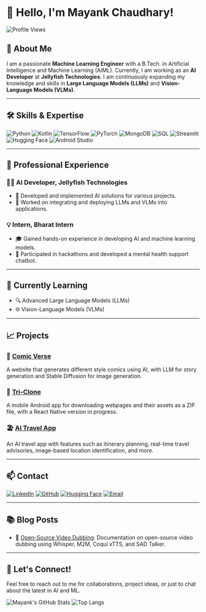 # 👋 Hello, I'm Mayank Chaudhary!

![Profile Views](https://komarev.com/ghpvc/?username=mynkchaudhry&color=blueviolet)

## 🚀 About Me
I am a passionate **Machine Learning Engineer** with a B.Tech. in Artificial Intelligence and Machine Learning (AIML). Currently, I am working as an **AI Developer** at **Jellyfish Technologies**. I am continuously expanding my knowledge and skills in **Large Language Models (LLMs)** and **Vision-Language Models (VLMs)**.

---

## 🛠 Skills & Expertise
![Python](https://img.shields.io/badge/-Python-3776AB?style=flat&logo=python&logoColor=white) ![Kotlin](https://img.shields.io/badge/-Kotlin-0095D5?style=flat&logo=kotlin&logoColor=white) ![TensorFlow](https://img.shields.io/badge/-TensorFlow-FF6F00?style=flat&logo=tensorflow&logoColor=white) ![PyTorch](https://img.shields.io/badge/-PyTorch-EE4C2C?style=flat&logo=pytorch&logoColor=white) ![MongoDB](https://img.shields.io/badge/-MongoDB-47A248?style=flat&logo=mongodb&logoColor=white) ![SQL](https://img.shields.io/badge/-SQL-4479A1?style=flat&logo=postgresql&logoColor=white) ![Streamlit](https://img.shields.io/badge/-Streamlit-FF4B4B?style=flat&logo=streamlit&logoColor=white) ![Hugging Face](https://img.shields.io/badge/-Hugging%20Face-F4AE1A?style=flat&logo=hugging-face&logoColor=white) ![Android Studio](https://img.shields.io/badge/-Android%20Studio-3DDC84?style=flat&logo=android-studio&logoColor=white)

---

## 💼 Professional Experience

### 🧑‍💻 AI Developer, Jellyfish Technologies
- 🚀 Developed and implemented AI solutions for various projects.
- 🤖 Worked on integrating and deploying LLMs and VLMs into applications.

### 💡 Intern, Bharat Intern
- 🎓 Gained hands-on experience in developing AI and machine learning models.
- 🧠 Participated in hackathons and developed a mental health support chatbot.

---

## 🌱 Currently Learning
- 🔍 Advanced Large Language Models (LLMs)
- 🌐 Vision-Language Models (VLMs)

---

## 📈 Projects

### 🎨 [Comic Verse](#)
A website that generates different style comics using AI, with LLM for story generation and Stable Diffusion for image generation.

### 📱 [Tri-Clone](#)
A mobile Android app for downloading webpages and their assets as a ZIP file, with a React Native version in progress.

### 🏖️ [AI Travel App](#)
An AI travel app with features such as itinerary planning, real-time travel advisories, image-based location identification, and more.

---

## 📫 Contact
[![LinkedIn](https://img.shields.io/badge/-LinkedIn-0077B5?style=flat&logo=linkedin&logoColor=white)](https://www.linkedin.com/in/mynkchaudhry)
[![GitHub](https://img.shields.io/badge/-GitHub-181717?style=flat&logo=github&logoColor=white)](https://github.com/mynkchaudhry)
[![Hugging Face](https://img.shields.io/badge/-Hugging%20Face-F4AE1A?style=flat&logo=hugging-face&logoColor=white)](https://huggingface.co/mynkchaudhry)
[![Email](https://img.shields.io/badge/-Email-D14836?style=flat&logo=gmail&logoColor=white)](mailto:your.email@example.com)

---

## 📚 Blog Posts
- 📝 [Open-Source Video Dubbing](#): Documentation on open-source video dubbing using Whisper, M2M, Coqui xTTS, and SAD Talker.

---

## 💬 Let's Connect!
Feel free to reach out to me for collaborations, project ideas, or just to chat about the latest in AI and ML.

![Mayank's GitHub Stats](https://github-readme-stats.vercel.app/api?username=mynkchaudhry&show_icons=true&theme=radical)
![Top Langs](https://github-readme-stats.vercel.app/api/top-langs/?username=mynkchaudhry&layout=compact&theme=radical)
